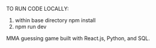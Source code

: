 TO RUN CODE LOCALLY:
1. within base directory
   npm install
2. npm run dev

MMA guessing game built with React.js, Python, and SQL. 
